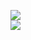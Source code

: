 [![](https://img.shields.io/badge/Made%20With-Github%20Spray-lightgrey.svg?style=for-the-badge&logo=github)](https://github.com/Annihil/github-spray#31447)  
[![](https://i.imgur.com/2DrTn0Z.gif)](https://github.com/Annihil/github-spray)